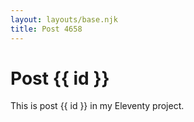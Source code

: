 ```yaml
---
layout: layouts/base.njk
title: Post 4658
---
```


# Post {{ id }}

This is post {{ id }} in my Eleventy project.
